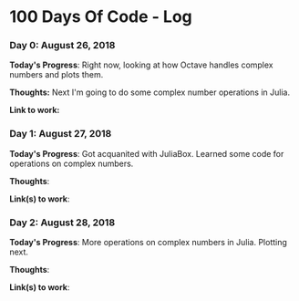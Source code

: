 # 100 Days Of Code - Log

### Day 0: August 26, 2018

**Today's Progress**: Right now, looking at how Octave handles complex numbers and plots them. 

**Thoughts:** Next I'm going to do some complex number operations in Julia. 

**Link to work:** 

### Day 1: August 27, 2018 

**Today's Progress**: Got acquanited with JuliaBox. Learned some code for operations on complex numbers.

**Thoughts**: 

**Link(s) to work**: 

### Day 2: August 28, 2018 

**Today's Progress**: More operations on complex numbers in Julia. Plotting next.

**Thoughts**: 

**Link(s) to work**: 
